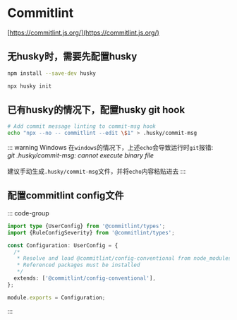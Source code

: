 # Commitlint

[https://commitlint.js.org/](https://commitlint.js.org/)

## 无husky时，需要先配置husky

```bash
npm install --save-dev husky

npx husky init
```

## 已有husky的情况下，配置husky git hook

```bash
# Add commit message linting to commit-msg hook
echo "npx --no -- commitlint --edit \$1" > .husky/commit-msg
```

::: warning Windows
在`windows`的情况下，上述`echo`会导致运行时`git`报错:\
*git .husky/commit-msg: cannot execute binary file*\
\
建议手动生成`.husky/commit-msg`文件，并将`echo`内容粘贴进去
:::

## 配置commitlint config文件

::: code-group

```ts [commitlint.config.ts]
import type {UserConfig} from '@commitlint/types';
import {RuleConfigSeverity} from '@commitlint/types';

const Configuration: UserConfig = {
  /*
   * Resolve and load @commitlint/config-conventional from node_modules.
   * Referenced packages must be installed
   */
  extends: ['@commitlint/config-conventional'],
};

module.exports = Configuration;
```

:::
